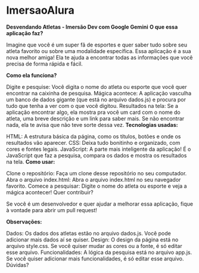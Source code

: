 # ImersaoAlura
**Desvendando Atletas - Imersão Dev com Google Gemini**
**O que essa aplicação faz?**

Imagine que você é um super fã de esportes e quer saber tudo sobre seu atleta favorito ou sobre uma modalidade específica. Essa aplicação é a sua nova melhor amiga! Ela te ajuda a encontrar todas as informações que você precisa de forma rápida e fácil.

**Como ela funciona?**

Digite e pesquise: Você digita o nome do atleta ou esporte que você quer encontrar na caixinha de pesquisa.
Mágica acontece: A aplicação vasculha um banco de dados gigante (que está no arquivo dados.js) e procura por tudo que tenha a ver com o que você digitou.
Resultados na tela: Se a aplicação encontrar algo, ela mostra pra você um card com o nome do atleta, uma breve descrição e um link para saber mais. Se não encontrar nada, ela te avisa que não teve sorte dessa vez.
**Tecnologias usadas:**

HTML: A estrutura básica da página, como os títulos, botões e onde os resultados vão aparecer.
CSS: Deixa tudo bonitinho e organizado, com cores e fontes legais.
JavaScript: A parte mais inteligente da aplicação! É o JavaScript que faz a pesquisa, compara os dados e mostra os resultados na tela.
**Como usar:**

Clone o repositório: Faça um clone desse repositório no seu computador.
Abra o arquivo index.html: Abra o arquivo index.html no seu navegador favorito.
Comece a pesquisar: Digite o nome do atleta ou esporte e veja a mágica acontecer!
Quer contribuir?

Se você é um desenvolvedor e quer ajudar a melhorar essa aplicação, fique à vontade para abrir um pull request!

**Observações:**

Dados: Os dados dos atletas estão no arquivo dados.js. Você pode adicionar mais dados aí se quiser.
Design: O design da página está no arquivo style.css. Se você quiser mudar as cores ou a fonte, é só editar esse arquivo.
Funcionalidades: A lógica da pesquisa está no arquivo app.js. Se você quiser adicionar mais funcionalidades, é só editar esse arquivo.
Dúvidas?

